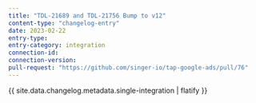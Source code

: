 ```yaml
---
title: "TDL-21689 and TDL-21756 Bump to v12"
content-type: "changelog-entry"
date: 2023-02-22
entry-type: 
entry-category: integration
connection-id: 
connection-version: 
pull-request: "https://github.com/singer-io/tap-google-ads/pull/76"
---
```

{{ site.data.changelog.metadata.single-integration | flatify }}